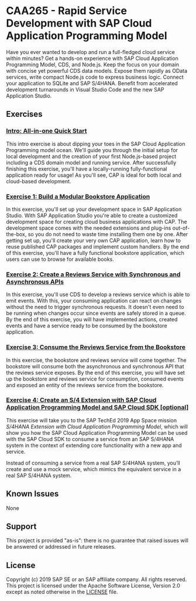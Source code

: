 # CAA265 - Rapid Service Development with SAP Cloud Application Programming Model

Have you ever wanted to develop and run a full-fledged cloud service within minutes? Get a hands-on experience with SAP Cloud Application Programming Model, CDS, and Node.js. Keep the focus on your domain with concise yet powerful CDS data models. Expose them rapidly as OData services, write compact Node.js code to express business logic. Connect your application to SQLite and SAP S/4HANA. Benefit from accelerated development turnarounds in Visual Studio Code and the new SAP Application Studio.

## Exercises

### [Intro: All-in-one Quick Start](intro/README.md)

This intro exercise is about dipping your toes in the SAP Cloud Application Programming model ocean. We'll guide you through the initial setup for local development and the creation of your first Node.js-based project including a CDS domain model and running service. After successfully finishing this exercise, you'll have a locally-running fully-functional application ready for usage! As you'll see, CAP is ideal for both local and cloud-based development.

### [Exercise 1: Build a Modular Bookstore Application](exercise01/README.md)

In this exercise, you'll set up your development space in SAP Application Studio. With SAP Application Studio you're able to create a customized development space for creating cloud business applications with CAP. The development space comes with the needed extensions and plug-ins out-of-the-box, so you do not need to waste time installing them one by one. After getting set up, you'll create your very own CAP application, learn how to reuse published CAP packages and implement custom handlers. By the end of this exercise, you'll have a fully functional bookstore application, which users can use to browse for available books.

### [Exercise 2: Create a Reviews Service with Synchronous and Asynchronous APIs](exercise02/README.md)

In this exercise, you'll use CDS to develop a reviews service which is able to emit events. With this, your consuming application can react on changes without the need to trigger synchronous requests. It doesn't even need to be running when changes occur since events are safely stored in a queue. By the end of this exercise, you will have implemented actions, created events and have a service ready to be consumed by the bookstore application.

### [Exercise 3: Consume the Reviews Service from the Bookstore](exercise03/README.md)

In this exercise, the bookstore and reviews service will come together. The bookstore will consume both the asynchronous and synchronous API that the reviews service exposes. By the end of this exercise, you will have set up the bookstore and reviews service for consumption, consumed events and exposed an entity of the reviews service from the bookstore.

### [Exercise 4: Create an S/4 Extension with SAP Cloud Application Programming Model and SAP Cloud SDK [optional]](exercise04/README.md)

This exercise will take you to the SAP TechEd 2019 App Space mission *S/4HANA Extension with Cloud Application Programming Model*, which will show you how the SAP Cloud Application Programming Model can be used with the SAP Cloud SDK to consume a service from an SAP S/4HANA system in the context of extending core functionality with a new app and service.

Instead of consuming a service from a real SAP S/4HANA system, you’ll create and use a mock service, which mimics the equivalent service in a real SAP S/4HANA system.

## Known Issues
None

## Support

This project is provided "as-is": there is no guarantee that raised issues will be answered or addressed in future releases.

## License

Copyright (c) 2019 SAP SE or an SAP affiliate company. All rights reserved.
This project is licensed under the Apache Software License, Version 2.0 except as noted otherwise in the [LICENSE](https://github.com/SAP-samples/cloud-cap-walkthroughs/blob/main/LICENSES/Apache-2.0.txt) file.
